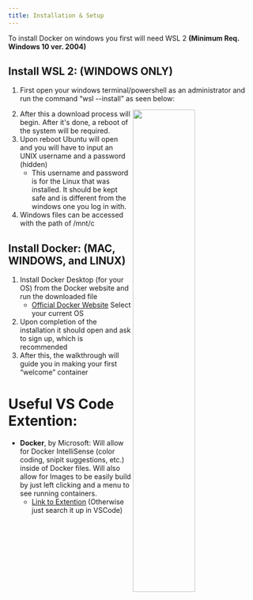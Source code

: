 ```yaml
---
title: Installation & Setup
---
```


To install Docker on windows you first will need WSL 2 **(Minimum Req. Windows 10 ver. 2004)**

## Install WSL 2: (WINDOWS ONLY) 
1) First open your windows terminal/powershell as an administrator and run the command “wsl --install” as seen below:	

<img src="/media/WSLInstall.png" align="right" width="50%">

2) After this a download process will begin. After it's done, a reboot of the system will be required.
3) Upon reboot Ubuntu will open and you will have to input an UNIX username and a password (hidden)
    * This username and password is for the Linux that was installed. It should be kept safe and is different from the windows one you log in with. 
4) Windows files can be accessed with the path of /mnt/c

## Install Docker: (MAC, WINDOWS, and LINUX)
1) Install Docker Desktop (for your OS) from the Docker website and run the downloaded file 
    * [Official Docker Website](https://www.docker.com/get-started/) Select your current OS 
2) Upon completion of the installation it should open and ask to sign up, which is recommended
3) After this, the walkthrough will guide you in making your first “welcome” container

# Useful VS Code Extention:
* **Docker**, by Microsoft: Will allow for Docker IntelliSense (color coding, snipit suggestions, etc.) inside of Docker files. Will also allow for Images to be easily build by just left clicking and a menu to see running containers.
    * [Link to Extention](https://marketplace.visualstudio.com/items?itemName=ms-azuretools.vscode-docker) (Otherwise just search it up in VSCode) 


